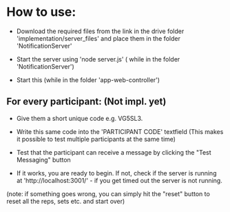 # How to use:

- Download the required files from the link in the drive folder 'implementation/server_files' and place them in the folder 'NotificationServer'

- Start the server using 'node server.js' ( while in the folder 'NotificationServer')

- Start this (while in the folder 'app-web-controller')

## For every participant: (Not impl. yet)

- Give them a short unique code e.g. VG5SL3.

- Write this same code into the 'PARTICIPANT CODE' textfield (This makes it possible to test multiple participants at the same time)

- Test that the participant can receive a message by clicking the "Test Messaging" button

- If it works, you are ready to begin. If not, check if the server is running at 'http://localhost:3001/' - if you get timed out the server is not running.

(note: if something goes wrong, you can simply hit the "reset" button to reset all the reps, sets etc. and start over)
